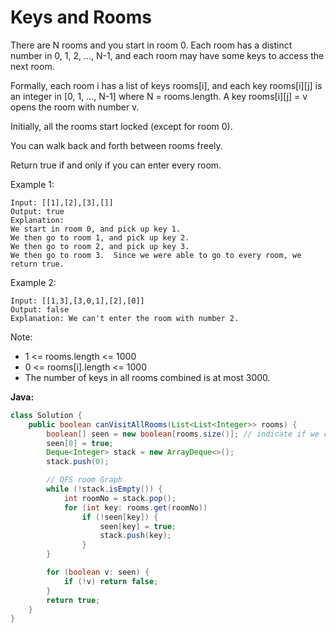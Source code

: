 # Keys and Rooms

There are N rooms and you start in room 0.  Each room has a distinct number in 0, 1, 2, ..., N-1, and each room may have some keys to access the next room.

Formally, each room i has a list of keys rooms[i], and each key rooms[i][j] is an integer in [0, 1, ..., N-1] where N = rooms.length.  A key rooms[i][j] = v opens the room with number v.

Initially, all the rooms start locked (except for room 0).

You can walk back and forth between rooms freely.

Return true if and only if you can enter every room.

Example 1:

    Input: [[1],[2],[3],[]]
    Output: true
    Explanation:  
    We start in room 0, and pick up key 1.
    We then go to room 1, and pick up key 2.
    We then go to room 2, and pick up key 3.
    We then go to room 3.  Since we were able to go to every room, we return true.

Example 2:

    Input: [[1,3],[3,0,1],[2],[0]]
    Output: false
    Explanation: We can't enter the room with number 2.

Note:

- 1 <= rooms.length <= 1000
- 0 <= rooms[i].length <= 1000
- The number of keys in all rooms combined is at most 3000.

**Java:**
```java
class Solution {
    public boolean canVisitAllRooms(List<List<Integer>> rooms) {
        boolean[] seen = new boolean[rooms.size()]; // indicate if we can enter this room
        seen[0] = true;
        Deque<Integer> stack = new ArrayDeque<>();
        stack.push(0);

        // DFS room Graph
        while (!stack.isEmpty()) {
            int roomNo = stack.pop();
            for (int key: rooms.get(roomNo))
                if (!seen[key]) {
                    seen[key] = true;
                    stack.push(key);
                }
        }

        for (boolean v: seen) {
            if (!v) return false;
        }
        return true;
    }
}
```
